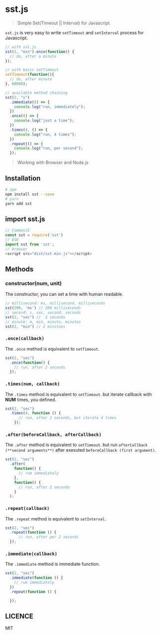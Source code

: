 # sst.js

> Simple Set(Timeout || Interval) for Javascript.

`sst.js` is very easy to write `setTimeout` and `setInterval` process for Javascript.

```javascript
// with sst.js
sst(1, "min").once(function() {
  // do, after a minute
});

// with basic setTimeout
setTimeout(function(){
  // do, after minute
}, 60000);
```
```javascript
// available method chaining
sst(2, "s")
  .immediate(() => {
    console.log("run, immediately");
  })
  .once(() => {
    console.log("just a time");
  })
  .times(4, () => {
    console.log("run, 4 times");
  })
  .repeat(() => {
    console.log("run, per second");
  });
```

> Working with Browser and Node.js

## Installation

```bash
# npm
npm install sst --save
# yarn
yarn add sst
```

## import sst.js

```javascript
// CommonJS
const sst = require('sst')
// ES6
import sst from 'sst';
// browser
<script src="dist/sst.min.js"></script>
```

## Methods

### constructor(num, unit)

The constructor, you can set a time with human readable.

```javascript
// millisecond: ms, millisecond, milliseconds
sst(200, 'ms') // 200 milliseconds
// second: s, sec, second, seconds
sst(2, "sec") //  2 seconds
// minute: m, min, minute, minutes
sst(2, "min") // 2 minitues
```

### `.once(callback)`

The `.once` method is equivalent to `setTimeout`.

```javascript
sst(2, "sec")
  .once(function() {
    // run, after 2 seconds
  });
```

### `.times(num, callback)`

The `.times` method is equivalent to `setTimeout`. but iterate callback with **NUM** times, you defined.

```javascript
sst(2, "sec")
  .times(4, function () {
      // run, after 2 seconds, but iterate 4 times
    });
```

### `.after(beforeCallback, afterCallback)`

The `.after` method is equivalent to `setTimeout`. but run `afterCallback (**second arguments**)` after exexuted `beforeCallback (first argument)`.

```javascript
sst(2, "sec")
  .after(
    function() {
      // rum immediately
    },
    function() {
      // run, after 2 seconds
    }
  );
```

### `.repeat(callback)`

The `.repeat` method is equivalent to `setInterval`.

```javascript
sst(2, "sec")
  .repeat(function () {
      // run, after per 2 seconds
  });
```

### `.immediate(callback)`

The `.immediate` method is immediate function.

```javascript
sst(2, "sec")
  .immediate(function () {
    // rum immediately
  })
  .repeat(function () {

  });
```

## LICENCE

MIT
